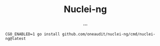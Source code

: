 <h1 align="center">
  Nuclei-ng
</h1>
<h4 align="center">...</h4>

```console
CGO_ENABLED=1 go install github.com/oneaudit/nuclei-ng/cmd/nuclei-ng@latest
```